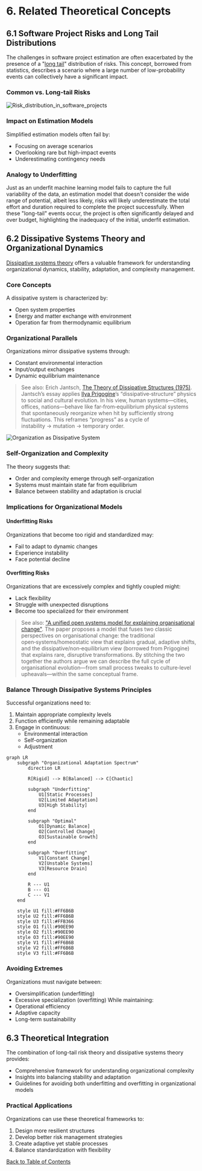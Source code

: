 # 6. Related Theoretical Concepts

## 6.1 Software Project Risks and Long Tail Distributions

The challenges in software project estimation are often exacerbated by the presence of a "[long tail](https://en.wikipedia.org/wiki/Long_tail)" distribution of risks. This concept, borrowed from statistics, describes a scenario where a large number of low-probability events can collectively have a significant impact.

### Common vs. Long-tail Risks
![Risk_distribution_in_software_projects](../images/risk_distribution_in_sw_projects.svg)

### Impact on Estimation Models
Simplified estimation models often fail by:
- Focusing on average scenarios
- Overlooking rare but high-impact events
- Underestimating contingency needs

### Analogy to Underfitting
Just as an underfit machine learning model fails to capture the full variability of the data, an estimation model that doesn't consider the wide range of potential, albeit less likely, risks will likely underestimate the total effort and duration required to complete the project successfully. When these "long-tail" events occur, the project is often significantly delayed and over budget, highlighting the inadequacy of the initial, underfit estimation.

## 6.2 Dissipative Systems Theory and Organizational Dynamics

[Dissipative systems theory](https://en.wikipedia.org/wiki/Dissipative_system) offers a valuable framework for understanding organizational dynamics, stability, adaptation, and complexity management.

### Core Concepts
A dissipative system is characterized by:
- Open system properties
- Energy and matter exchange with environment
- Operation far from thermodynamic equilibrium

### Organizational Parallels
Organizations mirror dissipative systems through:
- Constant environmental interaction
- Input/output exchanges
- Dynamic equilibrium maintenance

> See also: Erich Jantsch, [The Theory of Dissipative Structures (1975)](https://www.panarchy.org/jantsch/dissipativestructures.html). Jantsch’s essay applies [Ilya Prigogine](https://www.nobelprize.org/prizes/chemistry/1977/prigogine/facts/)’s “dissipative‑structure” physics to social and cultural evolution. In his view, human systems—cities, offices, nations—behave like far‑from‑equilibrium physical systems that spontaneously reorganize when hit by sufficiently strong fluctuations. This reframes “progress” as a cycle of instability → mutation → temporary order.


![Organization as Dissipative System](../images/org-as-dissipative-sys.svg)

### Self-Organization and Complexity
The theory suggests that:
- Order and complexity emerge through self-organization
- Systems must maintain state far from equilibrium
- Balance between stability and adaptation is crucial

### Implications for Organizational Models

#### Underfitting Risks
Organizations that become too rigid and standardized may:
- Fail to adapt to dynamic changes
- Experience instability
- Face potential decline

#### Overfitting Risks
Organizations that are excessively complex and tightly coupled might:
- Lack flexibility
- Struggle with unexpected disruptions
- Become too specialized for their environment

> See also: ["A unified open systems model for explaining organisational change"](https://core.ac.uk/download/pdf/36992804.pdf). The paper proposes a model that fuses two classic perspectives on organisational change: the traditional open‑systems/homeostatic view that explains gradual, adaptive shifts, and the dissipative/non‑equilibrium view (borrowed from Prigogine) that explains rare, disruptive transformations. By stitching the two together the authors argue we can describe the full cycle of organisational evolution—from small process tweaks to culture‑level upheavals—within the same conceptual frame.

### Balance Through Dissipative Systems Principles
Successful organizations need to:
1. Maintain appropriate complexity levels
2. Function efficiently while remaining adaptable
3. Engage in continuous:
   - Environmental interaction
   - Self-organization
   - Adjustment

```mermaid
graph LR
    subgraph "Organizational Adaptation Spectrum"
        direction LR
        
        R[Rigid] --> B[Balanced] --> C[Chaotic]
        
        subgraph "Underfitting"
            U1[Static Processes]
            U2[Limited Adaptation]
            U3[High Stability]
        end
        
        subgraph "Optimal"
            O1[Dynamic Balance]
            O2[Controlled Change]
            O3[Sustainable Growth]
        end
        
        subgraph "Overfitting"
            V1[Constant Change]
            V2[Unstable Systems]
            V3[Resource Drain]
        end
        
        R --- U1
        B --- O1
        C --- V1
    end
    
    style U1 fill:#FF6B6B
    style U2 fill:#FF6B6B
    style U3 fill:#FFB366
    style O1 fill:#90EE90
    style O2 fill:#90EE90
    style O3 fill:#90EE90
    style V1 fill:#FF6B6B
    style V2 fill:#FF6B6B
    style V3 fill:#FF6B6B
```

### Avoiding Extremes
Organizations must navigate between:
- Oversimplification (underfitting)
- Excessive specialization (overfitting)
While maintaining:
- Operational efficiency
- Adaptive capacity
- Long-term sustainability

## 6.3 Theoretical Integration

The combination of long-tail risk theory and dissipative systems theory provides:
- Comprehensive framework for understanding organizational complexity
- Insights into balancing stability and adaptation
- Guidelines for avoiding both underfitting and overfitting in organizational models

### Practical Applications
Organizations can use these theoretical frameworks to:
1. Design more resilient structures
2. Develop better risk management strategies
3. Create adaptive yet stable processes
4. Balance standardization with flexibility

[Back to Table of Contents](../README.md)
